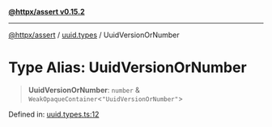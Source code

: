 [**@httpx/assert v0.15.2**](../../README.md)

***

[@httpx/assert](../../README.md) / [uuid.types](../README.md) / UuidVersionOrNumber

# Type Alias: UuidVersionOrNumber

> **UuidVersionOrNumber**: `number` & `WeakOpaqueContainer`\<`"UuidVersionOrNumber"`\>

Defined in: [uuid.types.ts:12](https://github.com/belgattitude/httpx/blob/d975bb2c60098569db690fb567053dfa3514ae29/packages/assert/src/uuid.types.ts#L12)
